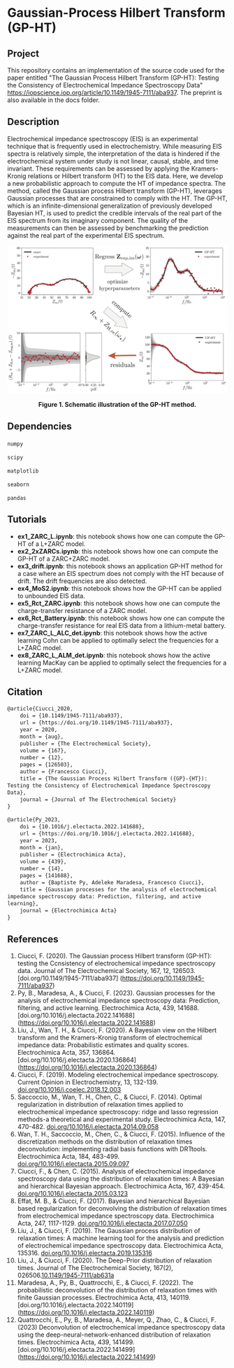 # Gaussian-Process Hilbert Transform (GP-HT)

## Project

This repository contains an implementation of the source code used for the paper entitled "The Gaussian Process Hilbert Transform (GP-HT): Testing the Consistency of Electrochemical Impedance Spectroscopy Data" https://iopscience.iop.org/article/10.1149/1945-7111/aba937. The preprint is also available in the docs folder.

## Description
Electrochemical impedance spectroscopy (EIS) is an experimental technique that is frequently used in electrochemistry. While measuring EIS spectra is relatively simple, the interpretation of the data is hindered if the electrochemical system under study is not linear, causal, stable, and time invariant. These requirements can be assessed by applying the Kramers-Kronig relations or Hilbert transform (HT) to the EIS data. Here, we develop a new probabilistic approach to compute the HT of impedance spectra. The method, called the Gaussian process Hilbert transform (GP-HT), leverages Gaussian processes that are constrained to comply with the HT. The GP-HT, which is an infinite-dimensional generalization of previously developed Bayesian HT, is used to predict the credible intervals of the real part of the EIS spectrum from its imaginary component. The quality of the measurements can then be assessed by benchmarking the prediction against the real part of the experimental EIS spectrum. 

![GraphModel diagram](resources/Fig_1.jpg)
<div align='center'><strong>Figure 1. Schematic illustration of the GP-HT method.</strong></div>

## Dependencies

`numpy`

`scipy`

`matplotlib`

`seaborn`

`pandas`


## Tutorials

* **ex1_ZARC_L.ipynb**: this notebook shows how one can compute the GP-HT of a L+ZARC model.
* **ex2_2xZARCs.ipynb**: this notebook shows how one can compute the GP-HT of a ZARC+ZARC model.
* **ex3_drift.ipynb**: this notebook shows an application GP-HT method for a case where an EIS spectrum does not comply with the HT because of drift. The drift frequencies are also detected.
* **ex4_MoS2.ipynb**: this notebook shows how the GP-HT can be applied to unbounded EIS data. 
* **ex5_Rct_ZARC.ipynb**: this notebook shows how one can compute the charge-transfer resistance of a ZARC model.
* **ex6_Rct_Battery.ipynb**: this notebook shows how one can compute the charge-transfer resistance for real EIS data from a lithium-metal battery.
* **ex7_ZARC_L_ALC_det.ipynb**: this notebook shows how the active learning Cohn can be applied to optimally select the frequencies for a L+ZARC model.
* **ex8_ZARC_L_ALM_det.ipynb**: this notebook shows how the active learning MacKay can be applied to optimally select the frequencies for a L+ZARC model.

## Citation

```
@article{Ciucci_2020,
	doi = {10.1149/1945-7111/aba937},
	url = {https://doi.org/10.1149/1945-7111/aba937},
	year = 2020,
	month = {aug},
	publisher = {The Electrochemical Society},
	volume = {167},
	number = {12},
	pages = {126503},
	author = {Francesco Ciucci},
	title = {The Gaussian Process Hilbert Transform ({GP}-{HT}): Testing the Consistency of Electrochemical Impedance Spectroscopy Data},
	journal = {Journal of The Electrochemical Society}
}
```
```
@article{Py_2023,
	doi = {10.1016/j.electacta.2022.141688},
	url = {https://doi.org/10.1016/j.electacta.2022.141688},
	year = 2023,
	month = {jan},
	publisher = {Electrochimica Acta},
	volume = {439},
	number = {14},
	pages = {141688},
	author = {Baptiste Py, Adeleke Maradesa, Francesco Ciucci},
	title = {Gaussian processes for the analysis of electrochemical impedance spectroscopy data: Prediction, filtering, and active learning},
	journal = {Electrochimica Acta}
}
```

## References
1. Ciucci, F. (2020). The Gaussian process Hilbert transform (GP-HT): testing the Ccnsistency of electrochemical impedance spectroscopy data. Journal of The Electrochemical Society, 167, 12, 126503. [doi.org/10.1149/1945-7111/aba937] (https://doi.org/10.1149/1945-7111/aba937)
2. Py, B., Maradesa, A., & Ciucci, F. (2023). Gaussian processes for the analysis of electrochemical impedance spectroscopy data: Prediction, filtering, and active learning. Electrochimica Acta, 439, 141688. [doi.org/10.1016/j.electacta.2022.141688] (https://doi.org/10.1016/j.electacta.2022.141688)
3. Liu, J., Wan, T. H., & Ciucci, F. (2020). A Bayesian view on the Hilbert transform and the Kramers-Kronig transform of electrochemical impedance data: Probabilistic estimates and quality scores. Electrochimica Acta, 357, 136864. [doi.org/10.1016/j.electacta.2020.136864] (https://doi.org/10.1016/j.electacta.2020.136864)
4. Ciucci, F. (2019). Modeling electrochemical impedance spectroscopy. Current Opinion in Electrochemistry, 13, 132-139. [doi.org/10.1016/j.coelec.2018.12.003](https://doi.org/10.1016/j.coelec.2018.12.003)
5. Saccoccio, M., Wan, T. H., Chen, C., & Ciucci, F. (2014). Optimal regularization in distribution of relaxation times applied to electrochemical impedance spectroscopy: ridge and lasso regression methods-a theoretical and experimental study. Electrochimica Acta, 147, 470-482. [doi.org/10.1016/j.electacta.2014.09.058](https://doi.org/10.1016/j.electacta.2014.09.058)
6. Wan, T. H., Saccoccio, M., Chen, C., & Ciucci, F. (2015). Influence of the discretization methods on the distribution of relaxation times deconvolution: implementing radial basis functions with DRTtools. Electrochimica Acta, 184, 483-499. [doi.org/10.1016/j.electacta.2015.09.097](https://doi.org/10.1016/j.electacta.2015.09.097)
7. Ciucci, F., & Chen, C. (2015). Analysis of electrochemical impedance spectroscopy data using the distribution of relaxation times: A Bayesian and hierarchical Bayesian approach. Electrochimica Acta, 167, 439-454. [doi.org/10.1016/j.electacta.2015.03.123](https://doi.org/10.1016/j.electacta.2015.03.123)
8. Effat, M. B., & Ciucci, F. (2017). Bayesian and hierarchical Bayesian based regularization for deconvolving the distribution of relaxation times from electrochemical impedance spectroscopy data. Electrochimica Acta, 247, 1117-1129. [doi.org/10.1016/j.electacta.2017.07.050](https://doi.org/10.1016/j.electacta.2017.07.050)
9. Liu, J., & Ciucci, F. (2019). The Gaussian process distribution of relaxation times: A machine learning tool for the analysis and prediction of electrochemical impedance spectroscopy data. Electrochimica Acta, 135316. [doi.org/10.1016/j.electacta.2019.135316](https://doi.org/10.1016/j.electacta.2019.135316)
10. Liu, J., & Ciucci, F. (2020). The Deep-Prior distribution of relaxation times. Journal of The Electrochemical Society, 167(2), 026506.[10.1149/1945-7111/ab631a](https://iopscience.iop.org/article/10.1149/1945-7111/ab631a/meta)
11. Maradesa, A., Py, B., Quattrocchi, E., & Ciucci, F. (2022). The probabilistic deconvolution of the distribution of relaxation times with finite Gaussian processes. Electrochimica Acta, 413, 140119. [doi.org/10.1016/j.electacta.2022.140119] (https://doi.org/10.1016/j.electacta.2022.140119)
12. Quattrocchi, E., Py, B., Maradesa, A., Meyer, Q., Zhao, C., & Ciucci, F. (2023) Deconvolution of electrochemical impedance spectroscopy data using the deep-neural-network-enhanced distribution of relaxation times. Electrochimica Acta, 439, 141499. [doi.org/10.1016/j.electacta.2022.141499] (https://doi.org/10.1016/j.electacta.2022.141499)
